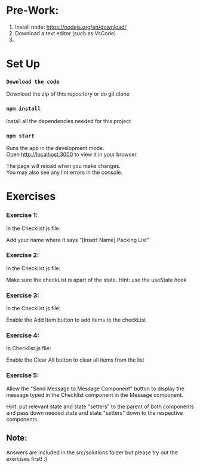 # Pre-Work:
1. Install node: https://nodejs.org/en/download/
2. Download a text editor (such as VsCode)
3. 

# Set Up 

### `Download the code`
Download the zip of this repository or do git clone 

### `npm install`

Install all the dependencies needed for this project


### `npm start`

Runs the app in the development mode.\
Open [http://localhost:3000](http://localhost:3000) to view it in your browser.

The page will reload when you make changes.\
You may also see any lint errors in the console.

# Exercises
### Exercise 1: 
In the Checklist.js file:

Add your name where it says "[Insert Name] Packing List"

### Exercise 2:
In the Checklist.js file:

Make sure the checkList is apart of the state. Hint: use the useState hook

### Exercise 3:
In the Checklist.js file:

Enable the Add Item button to add items to the checkList

### Exercise 4:
In Checklist.js file:

Enable the Clear All button to clear all items from the list

### Exercise 5:
Allow the "Send Message to Message Component" button to display the message typed in the Checklist component in the Message component. 

Hint: put relevant state and state "setters" to the parent of both components and pass down needed state and state "setters" down to the respective components.

## Note:

Answers are included in the src/solutions folder but please try out the exercises first! :)

